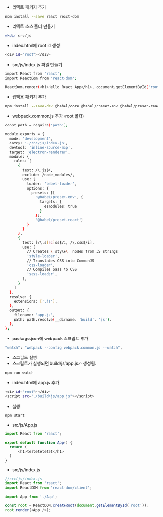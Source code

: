 - 리액트 패키지 추가

```bash
npm install --save react react-dom
```

- 리액트 소스 폴더 만들기

```bash
mkdir src/js
```

- index.html에 root id 생성

```bash
<div id="root"></div>
```

- src/js/index.js 파일 만들기

```bash
import React from 'react';
import ReactDom from 'react-dom';

ReactDom.render(<h1>Hello React App</h1>, document.getElementById('root'));
```

- 웹팩용 패키치 추가

```bash
npm install --save-dev @babel/core @babel/preset-env @babel/preset-react babel-loader css-loader style-loader sass-loader sass webpack webpack-cli
```

- webpack.common.js 추가 (root 폴더)

```bash
const path = require('path');

module.exports = {
  mode: 'development',
  entry: './src/js/index.js',
  devtool: 'inline-source-map',
  target: 'electron-renderer',
  module: {
    rules: [
      {
        test: /\.js$/,
        exclude: /node_modules/,
        use: {
          loader: 'babel-loader',
          options: {
            presets: [[
              '@babel/preset-env', {
                targets: {
                  esmodules: true
                }
              }],
              '@babel/preset-react']
          }
        }
      },
      {
        test: [/\.s[ac]ss$/i, /\.css$/i],
        use: [
          // Creates \`style\` nodes from JS strings
          'style-loader',
          // Translates CSS into CommonJS
          'css-loader',
          // Compiles Sass to CSS
          'sass-loader',
        ],
      }
    ]
  },
  resolve: {
    extensions: ['.js'],
  },
  output: {
    filename: 'app.js',
    path: path.resolve(__dirname, 'build', 'js'),
  },
};
```

- package.json에 webpack 스크립트 추가

```bash
"watch": "webpack --config webpack.common.js --watch",
```

- 스크립트 실행  
- 스크립트가 실행되면 build/js/app.js가 생성됨.

```bash
npm run watch
```

- index.html에 app.js 추가

```bash
<div id="root"></div>
<script src="./build/js/app.js"></script>
```

- 실행

```bash
npm start
```

- src/js/App.js

```js
import React from 'react';

export default function App() {
  return (
      <h1>testetetetet</h1>
  )
}

```

- src/js/index.js

```js
//src/js/index.js
import React from 'react';
import ReactDOM from 'react-dom/client'; 

import App from './App';

const root = ReactDOM.createRoot(document.getElementById('root'));
root.render(<App />);
```